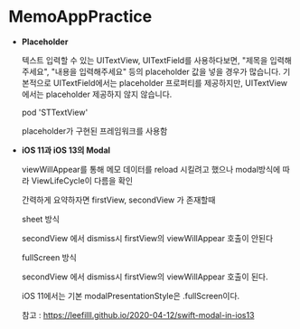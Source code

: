 # MemoAppPractice

+ __Placeholder__

  텍스트 입력할 수 있는 UITextView, UITextField를 사용하다보면, "제목을 입력해주세요", "내용을 입력해주세요" 등의 placeholder 값을 넣을 경우가 많습니다.
  기본적으로 UITextField에서는 placeholder 프로퍼티를 제공하지만, UITextView에서는 placeholder 제공하지 않지 않습니다.


  pod 'STTextView'
  
  placeholder가 구현된 프레임워크를 사용함
  
  
+ __iOS 11과 iOS 13의 Modal__

  viewWillAppear를 통해 메모 데이터를 reload 시킬려고 했으나
  modal방식에 따라 ViewLifeCycle이 다름을 확인

  간력하게 요약하자면 
  firstView, secondView 가 존재할때
  
  sheet 방식
  
  secondView 에서 dismiss시 firstView의 viewWillAppear 호출이 안된다

  fullScreen 방식
  
  secondView 에서 dismiss시 firstView의 viewWillAppear 호출이 된다.

  iOS 11에서는 기본 modalPresentationStyle은 .fullScreen이다.
  
  
  참고 : <https://leefilll.github.io/2020-04-12/swift-modal-in-ios13>
  



